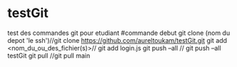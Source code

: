 # testGit
test des commandes git pour etudiant
#commande debut
git clone (nom du depot 'le ssh')//git clone https://github.com/aureltoukam/testGit.git
git add <nom_du_ou_des_fichier(s)>// git add login.js
git push –all <remote>// git push –all testGit
git pull <branche>//git pull main
